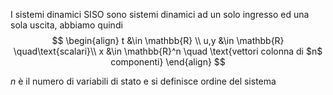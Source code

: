 I sistemi dinamici SISO sono sistemi dinamici ad un solo ingresso ed una sola uscita, abbiamo quindi
$$
\begin{align}
t &\in \mathbb{R} \\
u,y &\in \mathbb{R} \quad\text{scalari}\\
x &\in \mathbb{R}^n \quad \text{vettori colonna di $n$ componenti}
\end{align}
$$

$n$ è il numero di variabili di stato e si definisce ordine del sistema